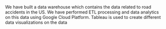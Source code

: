 We have built a data warehouse which contains the data related to road accidents in the US. We have performed ETL processing and data analytics on this data using Google Cloud Platform. Tableau is used to create different data visualizations on the data
